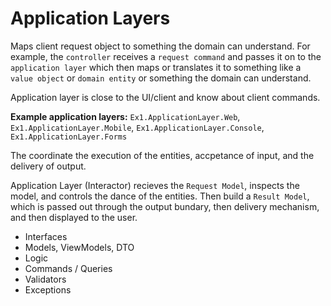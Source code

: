 # Application Layers

Maps client request object to something the domain can understand. For example, the `controller` receives a `request command` and passes it on to the `application layer` which then maps or translates it to something like a `value object` or `domain entity` or something the domain can understand.

Application layer is close to the UI/client and know about client commands.

**Example application layers:**  `Ex1.ApplicationLayer.Web`, `Ex1.ApplicationLayer.Mobile`,  `Ex1.ApplicationLayer.Console`, `Ex1.ApplicationLayer.Forms`

The coordinate the execution of the entities, accpetance of input, and the delivery of output.

Application Layer (Interactor) recieves the `Request Model`, inspects the model, and controls the dance of the entities. Then build a `Result Model`, which is passed out through the output bundary, then delivery mechanism, and then displayed to the user.

- Interfaces
- Models, ViewModels, DTO
- Logic
- Commands / Queries
- Validators
- Exceptions